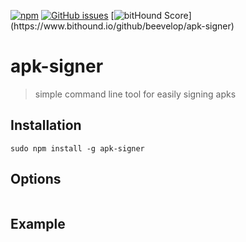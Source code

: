 [![npm](https://img.shields.io/npm/v/apk-signer.svg?style=flat-square)](https://www.npmjs.com/package/apk-signer)
[![GitHub issues](https://img.shields.io/github/issues/beevelop/apk-signer.svg?style=flat-square)](https://github.com/beevelop/apk-signer/issues)
[![bitHound Score](https://www.bithound.io/github/beevelop/apk-signer/badges/score.svg?)](https://www.bithound.io/github/beevelop/apk-signer)

# apk-signer

> simple command line tool for easily signing apks

## Installation
```
sudo npm install -g apk-signer
```

## Options
```

```

## Example
```

```